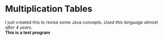 # Multiplication Tables
I just created this to revise some Java concepts. *Used this language almost after 4 years*.<br>
**This is a test program**
